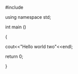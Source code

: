 
#include <iostream>

using namespace std;


int main ()

{

  cout<<"Hello world two"<<endl;
  
  return 0;
  
  
}
